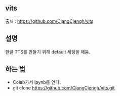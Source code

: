 ## vits

출처 : https://github.com/CjangCjengh/vits

## 설명

한글 TTS를 만들기 위해 default 세팅을 해둠.

## 하는 법
- Colab가서 ipynb를 연다.
- git clone https://github.com/CjangCjengh/vits.git

